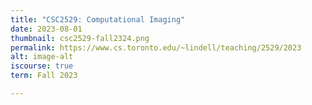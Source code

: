 ```yaml
---
title: "CSC2529: Computational Imaging"
date: 2023-08-01
thumbnail: csc2529-fall2324.png
permalink: https://www.cs.toronto.edu/~lindell/teaching/2529/2023
alt: image-alt
iscourse: true
term: Fall 2023

---
```


